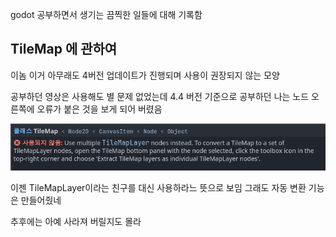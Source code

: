 godot 공부하면서 생기는 끔찍한 일들에 대해 기록함

## TileMap 에 관하여


이놈 이거 아무래도 4버전 업데이트가 진행되며 사용이 권장되지 않는 모양

공부하던 영상은 사용해도 별 문제 없었는데 4.4 버전 기준으로 공부하던 나는 노드 오른쪽에 오류가 붙은 것을 보게 되어 버렸음

![asdf](../assets/bash/TiileMap1.png)

이젠 TileMapLayer이라는 친구를 대신 사용하라느 뜻으로 보임
그래도 자동 변환 기능은 만들어줬네

추후에는 아예 사라져 버릴지도 몰라